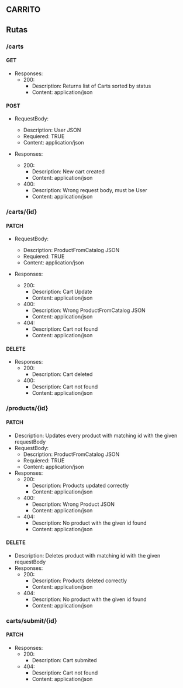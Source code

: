 ## CARRITO

## Rutas

### /carts

#### GET
- Responses:
	- 200:
		- Description: 
			Returns list of Carts sorted by status
		- Content: 
			application/json
	
#### POST

- RequestBody:
	- Description: 
		User JSON
	- Requiered:
		TRUE
	- Content:
		application/json
		
- Responses:
	- 200:
		- Description: 
			New cart created
		- Content: 
			application/json
	- 400:
		- Description: 
			Wrong request body, must be User
		- Content:
			application/json
			
### /carts/{id}

#### PATCH

- RequestBody:
	- Description:
		ProductFromCatalog JSON
	- Requiered:
		TRUE
	- Content:
		application/json
		
- Responses:
	- 200:
		- Description:
			Cart Update
		- Content:
			application/json
	- 400:
		- Description:
			Wrong ProductFromCatalog JSON
		- Content:
			application/json
	- 404:
		- Description:
			Cart not found
		- Content: 
			application/json
	
#### DELETE

- Responses:
	- 200:
		- Description:
			Cart deleted
	- 400:
		- Description:
			Cart not found
		- Content:
			application/json
			
### /products/{id}

#### PATCH
- Description:
	Updates every product with matching id with the given requestBody
- RequestBody:
	- Description: ProductFromCatalog JSON
	- Requiered: TRUE
	- Content: application/json
- Responses:
	- 200:
		- Description:
			Products updated correctly
		- Content:
			application/json
	- 400:
		- Description:
			Wrong Product JSON
		- Content:
			application/json
	- 404:
		- Description:
			No product with the given id found
		- Content:
			application/json

#### DELETE

- Description:
	Deletes product with matching id with the given requestBody
- Responses:
	- 200:
		- Description:
			Products deleted correctly
		- Content:
			application/json
	- 404:
		- Description:
			No product with the given id found
		- Content:
			application/json
			
### carts/submit/{id}

#### PATCH

- Responses:
	- 200:
		- Description:
			Cart submited
	- 404:
		- Description:
			Cart not found
		- Content:
			application/json
